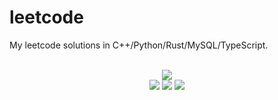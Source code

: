 # leetcode
My leetcode solutions in C++/Python/Rust/MySQL/TypeScript.

<div align="center">
<br/>
<img src="https://img.shields.io/badge/Solved-671/3198%20=%2020%25-blue.svg?style=flat-square" />
<br/>
<img src="https://img.shields.io/badge/Easy-282/806-5CB85D.svg?style=flat-square" />
<img src="https://img.shields.io/badge/Medium-302/1679-F0AE4E.svg?style=flat-square" />
<img src="https://img.shields.io/badge/Hard-87/713-D95450.svg?style=flat-square" />
</div>